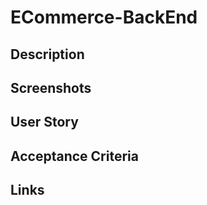 # ECommerce-BackEnd

## Description


## Screenshots


## User Story


## Acceptance Criteria


## Links